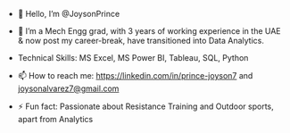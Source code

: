 - 👋 Hello, I’m @JoysonPrince
- 👀 I’m a Mech Engg grad, with 3 years of working experience in the UAE & now post my career-break, have transitioned into Data Analytics.
- Technical Skills: MS Excel, MS Power BI, Tableau, SQL, Python
- 📫 How to reach me: https://linkedin.com/in/prince-joyson7 and joysonalvarez7@gmail.com
  
- ⚡ Fun fact: Passionate about Resistance Training and Outdoor sports, apart from Analytics

<!---
JoysonPrince/JoysonPrince is a ✨ special ✨ repository because its `README.md` (this file) appears on your GitHub profile.
You can click the Preview link to take a look at your changes.
--->

